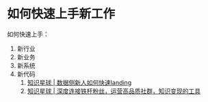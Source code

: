 # 如何快速上手新工作



如何快速上手：
1. 新行业
2. 新业务
3. 新系统
4. 新代码
	1. [知识星球 | 数据侧新人如何快速landing](https://wx.zsxq.com/dweb2/index/topic_detail/2855218455452811)
	2. [知识星球 | 深度连接铁杆粉丝，运营高品质社群，知识变现的工具](https://articles.zsxq.com/id_qnx9073lv9mt.html)